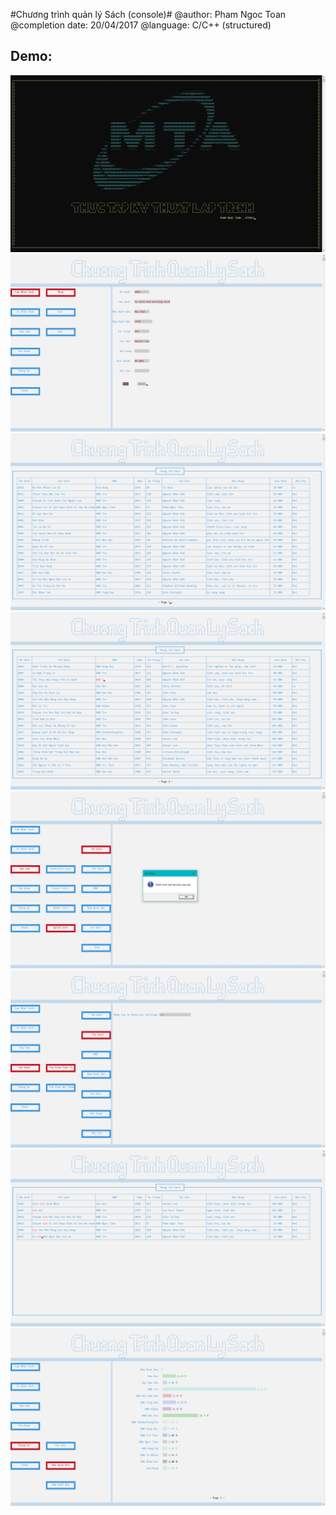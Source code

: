 
#Chương trình quản lý Sách (console)#
@author: Pham Ngoc Toan
@completion date: 20/04/2017
@language: C/C++ (structured)
## Demo:
![](https://github.com/hsgsneiger/Book_manage-/blob/master/Screenshot%20(28).png)
![](https://github.com/hsgsneiger/Book_manage-/blob/master/Screenshot%20(29).png)
![](https://github.com/hsgsneiger/Book_manage-/blob/master/Screenshot%20(30).png)
![](https://github.com/hsgsneiger/Book_manage-/blob/master/Screenshot%20(31).png)
![](https://github.com/hsgsneiger/Book_manage-/blob/master/Screenshot%20(32).png)
![](https://github.com/hsgsneiger/Book_manage-/blob/master/Screenshot%20(33).png)
![](https://github.com/hsgsneiger/Book_manage-/blob/master/Screenshot%20(34).png)
![](https://github.com/hsgsneiger/Book_manage-/blob/master/Screenshot%20(35).png)
